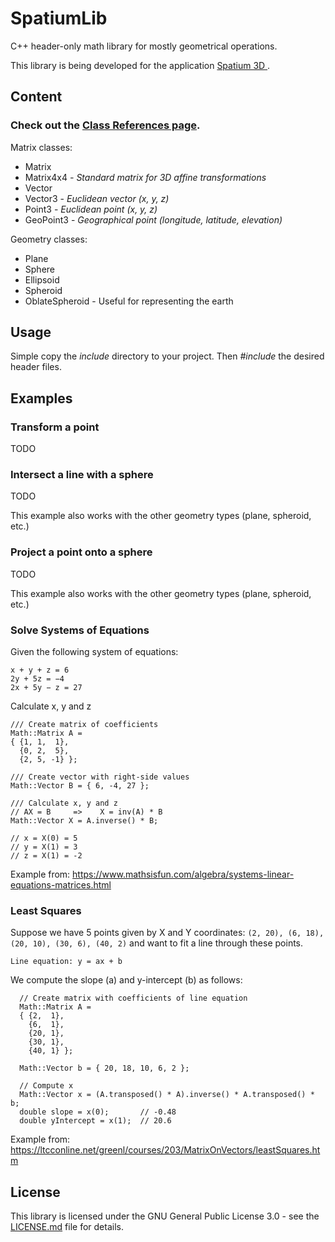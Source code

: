 # SpatiumLib
C++ header-only math library for mostly geometrical operations.

This library is being developed for the application [Spatium 3D ](http://spatium3d.com/).

## Content

### Check out the [Class References page](https://martijnkoopman.github.io/SpatiumLib/).

Matrix classes:
* Matrix
* Matrix4x4 *- Standard matrix for 3D affine transformations*
* Vector
* Vector3 - *Euclidean vector (x, y, z)*
* Point3 - *Euclidean point (x, y, z)*
* GeoPoint3 - *Geographical point (longitude, latitude, elevation)*

Geometry classes:
* Plane
* Sphere
* Ellipsoid
* Spheroid
* OblateSpheroid - Useful for representing the earth

## Usage
Simple copy the *include* directory to your project.
Then *#include* the desired header files.

## Examples

### Transform a point
TODO

### Intersect a line with a sphere
TODO

This example also works with the other geometry types (plane, spheroid, etc.)

### Project a point onto a sphere
TODO

This example also works with the other geometry types (plane, spheroid, etc.)

### Solve Systems of Equations
Given the following system of equations:
```
x + y + z = 6
2y + 5z = −4
2x + 5y − z = 27
```
Calculate x, y and z
```
/// Create matrix of coefficients
Math::Matrix A =
{ {1, 1,  1},
  {0, 2,  5},
  {2, 5, -1} };

/// Create vector with right-side values
Math::Vector B = { 6, -4, 27 };

/// Calculate x, y and z
// AX = B     =>    X = inv(A) * B
Math::Vector X = A.inverse() * B;

// x = X(0) = 5
// y = X(1) = 3
// z = X(1) = -2
```

Example from: https://www.mathsisfun.com/algebra/systems-linear-equations-matrices.html

### Least Squares
Suppose we have 5 points given by X and Y coordinates:
```(2, 20), (6, 18), (20, 10), (30, 6), (40, 2)```
and want to fit a line through these points.

```Line equation: y = ax + b```

We compute the slope (a) and y-intercept (b) as follows:
```
  // Create matrix with coefficients of line equation
  Math::Matrix A =
  { {2,  1},
    {6,  1},
    {20, 1},
    {30, 1},
    {40, 1} };

  Math::Vector b = { 20, 18, 10, 6, 2 };

  // Compute x
  Math::Vector x = (A.transposed() * A).inverse() * A.transposed() * b;
  double slope = x(0);       // -0.48
  double yIntercept = x(1);  // 20.6
```

Example from: https://ltcconline.net/greenl/courses/203/MatrixOnVectors/leastSquares.htm

## License
This library is licensed under the GNU General Public License 3.0 - see the [LICENSE.md](LICENSE.md) file for details.
